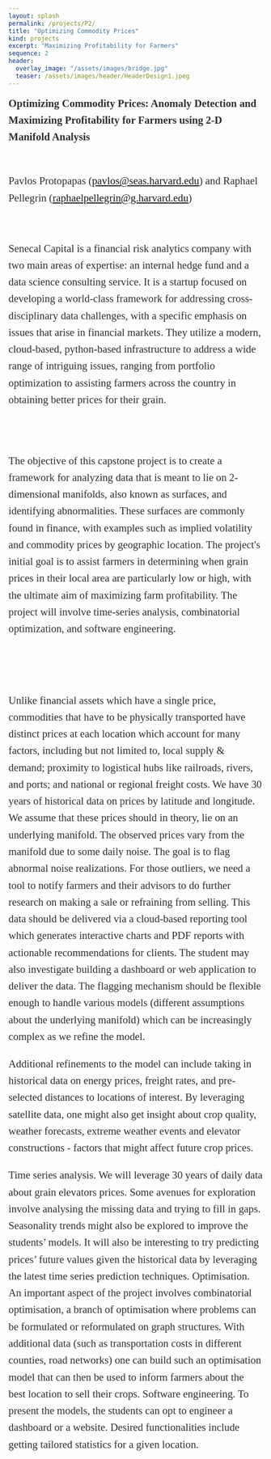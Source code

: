 ```yaml
---
layout: splash
permalink: /projects/P2/
title: "Optimizing Commodity Prices"
kind: projects
excerpt: "Maximizing Profitability for Farmers"
sequence: 2
header: 
  overlay_image: "/assets/images/bridge.jpg"
  teaser: /assets/images/header/HeaderDesign1.jpeg
---
```


<div style="font-family:Karla; font-size:1.3rem; color:#303030;line-height:1.6;"> 
 <b> Optimizing Commodity Prices: Anomaly Detection and Maximizing Profitability for Farmers using 2-D Manifold Analysis </b>


<br> Pavlos Protopapas (pavlos@seas.harvard.edu) and Raphael Pellegrin (raphaelpellegrin@g.harvard.edu)  
<br> <br> 
Senecal Capital is a financial risk analytics company with two main areas of expertise: an internal hedge fund and a data science consulting service. It is a startup focused on developing a world-class framework for addressing cross-disciplinary data challenges, with a specific emphasis on issues that arise in financial markets. They utilize a modern, cloud-based, python-based infrastructure to address a wide range of intriguing issues, ranging from portfolio optimization to assisting farmers across the country in obtaining better prices for their grain.

<br> <br> 
The objective of this capstone project is to create a framework for analyzing data that is meant to lie on 2-dimensional manifolds, also known as surfaces, and identifying abnormalities. These surfaces are commonly found in finance, with examples such as implied volatility and commodity prices by geographic location. The project's initial goal is to assist farmers in determining when grain prices in their local area are particularly low or high, with the ultimate aim of maximizing farm profitability. The project will involve time-series analysis, combinatorial optimization, and software engineering.

<br><br>

Unlike financial assets which have a single price, commodities that have to be physically transported have distinct prices at each location which account for many factors, including but not limited to, local supply & demand; proximity to logistical hubs like railroads, rivers, and ports; and national or regional freight costs. We have 30 years of historical data on prices by latitude and longitude. We assume that these prices should in theory, lie on an underlying manifold. The observed prices vary from the manifold due to some daily noise. The goal is to flag abnormal noise realizations. For those outliers, we need a tool to notify farmers and their advisors to do further research on making a sale or refraining from selling. This data should be delivered via a cloud-based reporting tool which generates interactive charts and PDF reports with actionable recommendations for clients. The student may also investigate building a dashboard or web application to deliver the data. The flagging mechanism should be flexible enough to handle various models (different assumptions about the underlying manifold) which can be increasingly complex as we refine the model.


Additional refinements to the model can include taking in historical data on energy prices, freight rates, and pre-selected distances to locations of interest. By leveraging satellite data, one might also get insight about crop quality, weather forecasts, extreme weather events and elevator constructions - factors that might affect future crop prices.

Time series analysis. We will leverage 30 years of daily data about grain elevators prices. Some avenues for exploration involve analysing the missing data and trying to fill in gaps. Seasonality trends might also be explored to improve the students’ models. It will also be interesting to try predicting prices’ future values given the historical data by leveraging the latest time series prediction techniques.
Optimisation. An important aspect of the project involves combinatorial optimisation, a branch of optimisation where problems can be formulated or reformulated on graph structures. With additional data (such as transportation costs in different counties, road networks) one can build such an optimisation model that can then be used to inform farmers about the best location to sell their crops. 
Software engineering. To present the models, the students can opt to engineer a dashboard or a website.  Desired functionalities include getting tailored statistics for a given location.

</div>